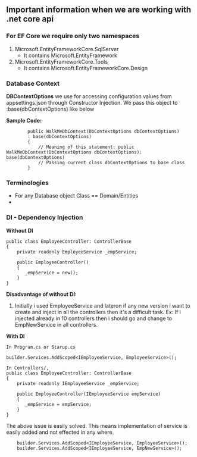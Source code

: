 ## Important information when we are working with .net core api

### For EF Core we require only two namespaces
1. Microsoft.EntityFrameworkCore.SqlServer
   - It contains Microsoft.EntityFramework
2. Microsoft.EntityFrameworkCore.Tools
   - It contains Microsoft.EntityFrameworkCore.Design

### Database Context
**DBContextOptions** we use for accessing configuration values from appsettings.json through Constructor Injection.
We pass this object to :base(dbContextOptions) like below

**Sample Code:**
```
        public WalkMeDbContext(DbContextOptions dbContextOptions) 
        : base(dbContextOptions)
        {
            // Meaning of this statement: public WalkMeDbContext(DbContextOptions dbContextOptions): base(dbContextOptions)
            // Passing current class dbContextOptions to base class
        }
```

### Terminologies
 - For any Database object Class == Domain/Entities
 - 


### DI - Dependency Injection

**Without DI**

```
public class EmployeeController: ControllerBase
{
    private readonly EmployeeService _empService;

    public EmployeeController()
    {
       _empService = new();
    }
}
```
**Disadvantage of without DI:**
1. Initially i used EmployeeService and lateron if any new version i want to create and inject in all the controllers
   then it's a difficult task.
   Ex: If i injected already in 10 controllers then i should go and change to EmpNewService in all controllers.

**With DI**

```
In Program.cs or Starup.cs

builder.Services.AddScoped<IEmployeeService, EmployeeService>();

In Controllers/,
public class EmployeeController: ControllerBase
{
    private readonly IEmployeeService _empService;

    public EmployeeController(IEmployeeService empService)
    {
       _empService = empService;
    }
}
```
The above issue is easily solved. This means implementation of service is easily added and not effected in any where.
```
    builder.Services.AddScoped<IEmployeeService, EmployeeService>();
    builder.Services.AddScoped<IEmployeeService, EmpNewService>();
```